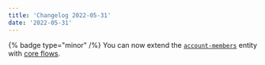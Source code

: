 ```yaml
---
title: 'Changelog 2022-05-31'
date: '2022-05-31'
---
```

{% badge type="minor" /%} You can now extend the [`account-members`](/docs/commerce-cloud/accounts/using-account-members-api/overview#the-account-object) entity with [core flows](/docs/commerce-cloud/custom-data/custom-data-flows-api/custom-data-flows-api-overview#extend-a-resource).
